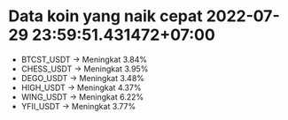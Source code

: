 # Data koin yang naik cepat 2022-07-29 23:59:51.431472+07:00

* BTCST_USDT -> Meningkat 3.84%
* CHESS_USDT -> Meningkat 3.95%
* DEGO_USDT -> Meningkat 3.48%
* HIGH_USDT -> Meningkat 4.37%
* WING_USDT -> Meningkat 6.22%
* YFII_USDT -> Meningkat 3.77%
